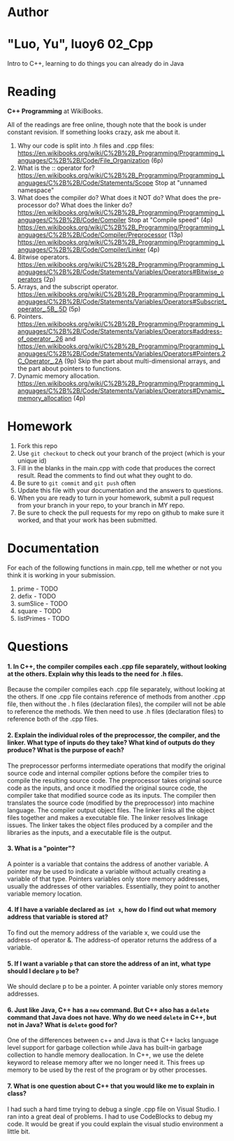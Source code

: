 Author
==========
"Luo, Yu", luoy6
02_Cpp
======

Intro to C++, learning to do things you can already do in Java

Reading
=======

**C++ Programming** at WikiBooks.

All of the readings are free online, though note that the book is under constant revision. If something looks crazy, ask me about it.

1. Why our code is split into .h files and .cpp files: https://en.wikibooks.org/wiki/C%2B%2B_Programming/Programming_Languages/C%2B%2B/Code/File_Organization (6p)
2. What is the :: operator for? https://en.wikibooks.org/wiki/C%2B%2B_Programming/Programming_Languages/C%2B%2B/Code/Statements/Scope Stop at "unnamed namespace"
3. What does the compiler do? What does it NOT do? What does the pre-processor do? What does the linker do? https://en.wikibooks.org/wiki/C%2B%2B_Programming/Programming_Languages/C%2B%2B/Code/Compiler Stop at "Compile speed" (4p) https://en.wikibooks.org/wiki/C%2B%2B_Programming/Programming_Languages/C%2B%2B/Code/Compiler/Preprocessor (13p) https://en.wikibooks.org/wiki/C%2B%2B_Programming/Programming_Languages/C%2B%2B/Code/Compiler/Linker (4p)
4. Bitwise operators. https://en.wikibooks.org/wiki/C%2B%2B_Programming/Programming_Languages/C%2B%2B/Code/Statements/Variables/Operators#Bitwise_operators (2p)
5. Arrays, and the subscript operator. https://en.wikibooks.org/wiki/C%2B%2B_Programming/Programming_Languages/C%2B%2B/Code/Statements/Variables/Operators#Subscript_operator_.5B_.5D (5p)
6. Pointers. https://en.wikibooks.org/wiki/C%2B%2B_Programming/Programming_Languages/C%2B%2B/Code/Statements/Variables/Operators#address-of_operator_.26 and https://en.wikibooks.org/wiki/C%2B%2B_Programming/Programming_Languages/C%2B%2B/Code/Statements/Variables/Operators#Pointers.2C_Operator_.2A (9p) Skip the part about multi-dimensional arrays, and the part about pointers to functions.
7. Dynamic memory allocation. https://en.wikibooks.org/wiki/C%2B%2B_Programming/Programming_Languages/C%2B%2B/Code/Statements/Variables/Operators#Dynamic_memory_allocation (4p)

Homework
========

1. Fork this repo
2. Use `git checkout` to check out your branch of the project (which is your unique id)
3. Fill in the blanks in the main.cpp with code that produces the correct result. Read the comments to find out what they ought to do.
4. Be sure to `git commit` and `git push` often
5. Update this file with your documentation and the answers to questions.
6. When you are ready to turn in your homework, submit a pull request from your branch in your repo, to your branch in MY repo.
7. Be sure to check the pull requests for my repo on github to make sure it worked, and that your work has been submitted.

Documentation
=========                                                                                                                            

For each of the following functions in main.cpp, tell me whether or not you think it is working in your submission.

1. prime - TODO
2. defix - TODO
3. sumSlice - TODO
4. square - TODO
5. listPrimes - TODO

Questions
=======

#### 1. In C++, the compiler compiles each .cpp file separately, without looking at the others. Explain why this leads to the need for .h files.

Because the compiler compiles each .cpp file separately, without looking at the others. If one .cpp file contains reference of methods from another .cpp file, then without the . h files (declaration files), the compiler will not be able to reference the methods. We then need to use .h files (declaration files) to reference both of the .cpp files. 

#### 2. Explain the individual roles of the preprocessor, the compiler, and the linker. What type of inputs do they take? What kind of outputs do they produce? What is the purpose of each?

The preprocessor performs intermediate operations that modify the original source code and internal compiler options before the compiler tries to compile the resulting source code. The preprocessor takes original source code as the inputs, and once it modified the original source code, the compiler take that modified source code as its inputs.  The compiler then translates the source code (modified by the preprocessor) into machine language. The compiler output object files.  The linker links all the object files together and makes a executable file. The linker resolves linkage issues. The linker takes the object files produced by a compiler and the libraries as the inputs, and a executable file is the output. 
#### 3. What is a "pointer"?

A pointer is a variable that contains the address of another variable. A pointer may be used to indicate a variable without actually creating a variable of that type. Pointers variables only store memory addresses, usually the addresses of other variables. Essentially, they point to another variable memory location. 
#### 4. If I have a variable declared as `int x`, how do I find out what memory address that variable is stored at?

To find out the memory address of the variable x, we could use the address-of operator &. The address-of operator returns the address of a variable. 
#### 5. If I want a variable `p` that can store the address of an int, what type should I declare `p` to be?

We should declare p to be a pointer. A pointer variable only stores memory addresses. 
#### 6. Just like Java, C++ has a `new` command. But C++ also has a `delete` command that Java does not have. Why do we need `delete` in C++, but not in Java? What is `delete` good for?

One of the differences between c++ and Java is that C++ lacks language level support for garbage collection while Java has built-in garbage collection to handle memory deallocation. In C++, we use the delete keyword to release memory after we no longer need it. This frees up memory to be used by the rest of the program or by other processes. 
#### 7. What is one question about C++ that you would like me to explain in class?

I had such a hard time trying to debug a single .cpp file on Visual Studio. I ran into a great deal of problems. I had to use CodeBlocks to debug my code. It would be great if you could explain the visual studio environment a little bit.